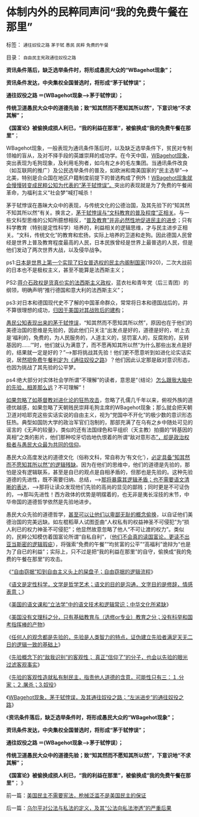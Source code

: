 # 体制内外的民粹同声问“我的免费午餐在那里”

标签： `通往奴役之路` `茅于轼` `愚民` `民粹` `免费的午餐` 

目录： `自由民主宪政通往奴役之路`

**资讯条件落后，缺乏选举条件时，将形成愚民大众的“WBagehot现象”；**

**资讯条件发达，中央集权全国普选时，将形成“茅于轼悖误”；**

**通往奴役之路 ＝(WBagehot现象——>茅于轼悖误）；**

**传统卫道愚民大众中的道德先验；致“知其然而不愿知其所以然”，下意识地“不求其解”；**

**《国富论》被偷换成损人利已，“我的利益在那里”，被偷换成“我的免费午餐在那里”**；

WBagehot现象，一般表现为通讯条件落后时，以及缺乏选举条件下，贫民对专制领袖的盲从，及对不择手段的英雄崇拜的成功学。在今天中国，[WBagehot现象](../../../2013/5/24/三角演义中的WBagehot愚民现象和林语堂的动物；.md)，突出表现为毛狗现象，及利用毛狗者，如乌有之乡的毛左集团。当通讯条件改良（如互联网的推广）及公民选举条件的普及，如欧洲和南美国家的“民主选举”——>北美，特别是合众国在地区户籍制度前提下的普选构成了例外！[WBagehot现象就会慢慢转变成民粹公知为代表的“茅于轼悖误”。](../../../2013/6/2/革命峰，民粹谷,WBagehot传统锐角.md)突出的表现就是为了免费的午餐闹革命，为福利主义“社会梦”喊打喊杀！

茅于轼悖误在愚昧大众中的表现，与传统文化的公德治国，及其先验下的“知其然不知其所以然”有关。换言之，[茅于轼悖误与“文科教育的普及程度”正相关](../../../2013/10/22/定性科学是科学知识体系，文科只是政治的意识形态.md)。与一些文科型思维的公知所臆想相反，“[普及教育”并非必然性地促进民主的进步](../../../2009/12/13/科举不是教育，全民求官不是经济.md)；只有科学教育（特别是定性科学）培养的，利益相关的逻辑思维，才与民主进步正相关。“文科，传统文化”的教育和宏扬，实际上培养的卫道和走狗。因此德国人民曾经是世界上普及教育程度最高的人民，日本民族曾经是世界上最普选的人民，但是他们发动了两次世界大战，以及侵华战争。

ps1:[日本是世界上第一个实现了妇女普选权的民主内阁制国家](../../../2012/3/5/侵华的元凶不是日本政府，而是日本天皇！.md)(1920)，二次大战前的日本也不是极权主义，甚至不能算是法西斯主义；

PS2:[蒋介石政权是货真价实的法西斯主义政权](../../../2011/1/16/亡蒋介石者，蒋介石也.md)，蓝衣社和青年党（后三青团）的纲领，明确声明“推行德国和意大利的法西斯主义”；

ps3:对日本和德国现代史不了解的中国革命群众，常常将日本和德国战后的，并不算很理想的成功，[归因于美国对其战败后的建构](../../../2012/6/4/法西斯主义在德意日轴心国的合理性.md)；

[愚民公知表现出来的茅于轼悖误](../../../2013/6/7/&quot;茅于轼悖误&quot;,英国传统基督教狗屎大餐的梦工场.md)，“知其然而不愿知其所以然”，原因也在于他们的美德治国的思维是先验的，因此他们只关注“出发点是好的，道德是好的，听上去是‘福利的，免费的，为人民服务的，人道主义的，惩罚富人的，反腐败的，反转基因的……’”时，他们就认为满意了，而不愿再知其所以然“为什么那些出发点是好的，结果就一定是好的？”——>那将挑战其先验！他们更不愿意听到如进化论实话实说，居[然把免费午餐判定为《通往奴役之路](../../../2013/6/6/民粹革命队伍的血酬是民主进程的纯粹阻力；.md)》？他们因此认定那是敌对意识形态，也因为挑战了其先验的公平梦。

ps4:绝大部分对实体社会学所谓“不理解”的读者，意思是“（结论）[怎么跟我大脑中的先验，相差那么远](../../../2013/4/3/木异于林未必秀，人民群众必欲毁之.md)？不可理解”！

[如果忽略了如基督教对进化论的狂热攻击](../../../2013/5/11/基督教“有限进化的设计论”的中国特色.md)，忽略了孔儒几千年以来，俯视外族的道德优越感，如果忽略了天朝贱民崇拜毛狗主席的WBagehot现象；那么就会把天朝卫道对哈耶克这些实话实说的自由主义，视为“党国中不开化”的极少数的意识形态狂热。典型如国防大学的政治军官们泡制的，那部充满了在乌有之乡中随处可见的谣言的《无声的较量》，类似的还有法国绿色和平组织（天主教）拍摄的“转基因的真相”之类的影片，他们那种咬牙切齿地仇恨着的所谓“敌对意形态[”，却是政治权极者与愚民大众最为共同的信仰](../../../2013/3/31/传统文化感受到恐惧，下意识围剿“资本主义异端”.md)。

愚民大众高度发达的道德文化（俗称文科，常自称为‘有文化’），[必定具备“知其然而不愿知其所以然”的逻辑残缺](../../../2011/2/3/人科动物的生物行为分析和进化规律.md)。因为在他们的思维中，他们的道德是先验的，那怕是没有逻辑联系，甚至是自已的观点是自相矛盾的，但那也是先验的。这种先验道德的先进性，既不需要归纳、总结，——>[那将暴露其逻辑矛盾；也不需要语文清晰的表达](../../../2013/11/4/语文是定性科学，文学是哲学艺术.md)，——>那将让读众发现他们先验的高尚的显见的鄙贱；同时更是不可证伪的，——>那叫先进性！西方政体的优势是明摆着的，也无非是夷长淫技的末节，中华帝国的道德哲学依然是先验地进步。

愚民大众先验的道德哲学，[甚至可以让他们以卑鄙无耻的概念偷换](../../../2013/10/12/写博文梳理股市的逻辑，理解“通胀无牛市”中的要素.md)，以自证他们美德治国的完美远缺。如左棍稻草人试图歪曲“人权私有的权益神圣不可侵犯”为“损人利已的权力神圣不可侵犯”；他显然故意忽略了他人“不可让渡的权力”。类似的，民粹公知模仿着国富论所谓“自私自利”，（[他们不会真的读国富论，更读不出亚当斯密的逻辑瑕疵](../../../2012/7/16/亚当斯密的三个“儿子”自由主义，民粹主义和马尔萨斯主义.md)），将强索“免费的午餐”“均贫富的公平”“高福利”诡辩为“也是为了自已的利益”；实际上，只不过是把“我的利益在那里”的自守，偷换成“我的免费的午餐在那里”的攻击。





《[“自由窃据”扣到自由主义头上的屎盘子；自由窃据的逻辑流程](../../../2013/10/26/“自由窃据”扣到自由主义头上的屎盘子.md)》

《[语文是定性科学，文学是哲学艺术；语文的目的是沟通，文字目的是修辞，情感表意；](../../../2013/11/4/语文是定性科学，文学是哲学艺术.md)》

《[美国的语文课和“立法学”中的语文技术和逻辑常识；中华文化所紧缺](../../../2013/11/7/美国的语文课和“立法学”中的语文技术和逻辑常识.md)》

《[美国没有文理科之分，只有基础教育与（选修or专业）教育之分；没有科举和国考指挥棒的产物](../../../2013/11/8/美国教育和中国特色的教育中的文科和理科.md)》

《[任何人的观念都是先验的，先验是人类智力的特点，证伪建立先验者满足天无二日的逻辑一致的基础上](../../../2013/11/10/理解先验的概念，才能理解科学的世界观和沟通的方法论；.md)》

《[先验概念下的“敌我识别”的客观性；
真正“信仰了”的分子，也会以先验的眼光过滤客观事实](../../../2013/11/12/先验概念下的“敌我识别”的客观性，自由人怎么办？.md)》

《[先验的客观性造就私有制民主，指责他人道德的含意，可能性只有三：１.分家；２.屠杀；3.奴役](../../../2013/11/16/先验的客观性，令私有制民主成为进化论之最优化社会.md)》

《[WBagehot现象，茅于轼悖误，及其通往奴役之路；“左派进步”的通往奴役之路](../../../2013/11/18/WBagehot现象，茅于轼悖误，及其通往奴役之路.md)》

《**资讯条件落后，缺乏选举条件时，将形成愚民大众的“WBagehot现象”；**

**资讯条件发达，中央集权全国普选时，将形成“茅于轼悖误”；**

**通往奴役之路 ＝(WBagehot现象——>茅于轼悖误）；**

**传统卫道愚民大众中的道德先验；致“知其然而不愿知其所以然”，下意识地“不求其解”；**

**《国富论》被偷换成损人利已，“我的利益在那里”，被偷换成“我的免费午餐在那里”**； 》

前一篇：[美国民主不需要宪法，枪械泛滥不是美国民主的保证](../../../2013/11/19/美国民主不需要宪法，枪械泛滥不是美国民主的保证.md)

后一篇：[乌尔平对公法与私法的定义，及其“公法向私法渗透”的严重后果](../../../2013/11/19/乌尔平对公法与私法的定义，及其“公法向私法渗透”的严重后果.md)